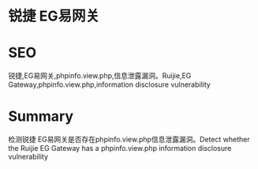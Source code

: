 # 锐捷 EG易网关
# SEO
锐捷,EG易网关,phpinfo.view.php,信息泄露漏洞。Ruijie,EG Gateway,phpinfo.view.php,information disclosure vulnerability
# Summary
检测锐捷 EG易网关是否存在phpinfo.view.php信息泄露漏洞。Detect whether the Ruijie EG Gateway has a phpinfo.view.php information disclosure vulnerability
